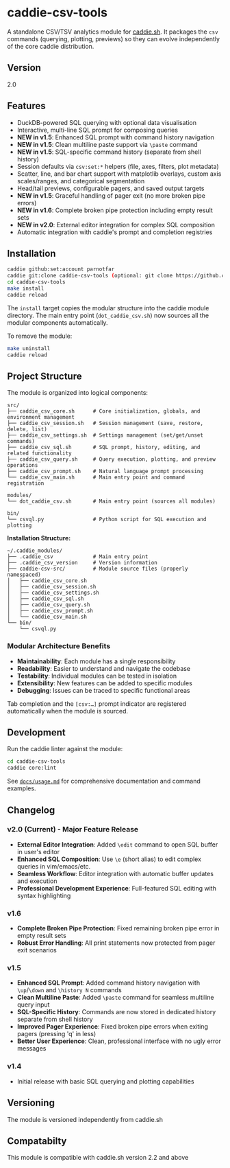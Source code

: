 # caddie-csv-tools

A standalone CSV/TSV analytics module for [caddie.sh](https://github.com/parnotfar/caddie.sh). It packages the `csv`
commands (querying, plotting, previews) so they can evolve independently of the core caddie distribution.

## Version

2.0

## Features

- DuckDB-powered SQL querying with optional data visualisation
- Interactive, multi-line SQL prompt for composing queries
- **NEW in v1.5**: Enhanced SQL prompt with command history navigation
- **NEW in v1.5**: Clean multiline paste support via `\paste` command
- **NEW in v1.5**: SQL-specific command history (separate from shell history)
- Session defaults via `csv:set:*` helpers (file, axes, filters, plot metadata)
- Scatter, line, and bar chart support with matplotlib overlays, custom axis scales/ranges, and categorical segmentation
- Head/tail previews, configurable pagers, and saved output targets
- **NEW in v1.5**: Graceful handling of pager exit (no more broken pipe errors)
- **NEW in v1.6**: Complete broken pipe protection including empty result sets
- **NEW in v2.0**: External editor integration for complex SQL composition
- Automatic integration with caddie's prompt and completion registries

## Installation

```bash
caddie github:set:account parnotfar
caddie git:clone caddie-csv-tools (optional: git clone https://github.com/parnotfar/caddie-csv-tools.git)
cd caddie-csv-tools
make install
caddie reload
```

The `install` target copies the modular structure into the caddie module directory. The main entry point (`dot_caddie_csv.sh`) now sources all the modular components automatically.

To remove the module:

```bash
make uninstall
caddie reload
```

## Project Structure

The module is organized into logical components:

```
src/
├── caddie_csv_core.sh      # Core initialization, globals, and environment management
├── caddie_csv_session.sh   # Session management (save, restore, delete, list)
├── caddie_csv_settings.sh  # Settings management (set/get/unset commands)
├── caddie_csv_sql.sh       # SQL prompt, history, editing, and related functionality
├── caddie_csv_query.sh     # Query execution, plotting, and preview operations
├── caddie_csv_prompt.sh    # Natural language prompt processing
└── caddie_csv_main.sh      # Main entry point and command registration

modules/
└── dot_caddie_csv.sh       # Main entry point (sources all modules)

bin/
└── csvql.py                # Python script for SQL execution and plotting
```

**Installation Structure:**
```
~/.caddie_modules/
├── .caddie_csv             # Main entry point
├── .caddie_csv_version     # Version information
├── caddie-csv-src/         # Module source files (properly namespaced)
│   ├── caddie_csv_core.sh
│   ├── caddie_csv_session.sh
│   ├── caddie_csv_settings.sh
│   ├── caddie_csv_sql.sh
│   ├── caddie_csv_query.sh
│   ├── caddie_csv_prompt.sh
│   └── caddie_csv_main.sh
└── bin/
    └── csvql.py
```

### Modular Architecture Benefits

- **Maintainability**: Each module has a single responsibility
- **Readability**: Easier to understand and navigate the codebase
- **Testability**: Individual modules can be tested in isolation
- **Extensibility**: New features can be added to specific modules
- **Debugging**: Issues can be traced to specific functional areas

Tab completion and the `[csv:…]` prompt indicator are registered automatically when the module is sourced.

## Development

Run the caddie linter against the module:

```bash
cd caddie-csv-tools
caddie core:lint
```

See [`docs/usage.md`](docs/usage.md) for comprehensive documentation and command examples.

## Changelog

### v2.0 (Current) - Major Feature Release
- **External Editor Integration**: Added `\edit` command to open SQL buffer in user's editor
- **Enhanced SQL Composition**: Use `\e` (short alias) to edit complex queries in vim/emacs/etc.
- **Seamless Workflow**: Editor integration with automatic buffer updates and execution
- **Professional Development Experience**: Full-featured SQL editing with syntax highlighting

### v1.6
- **Complete Broken Pipe Protection**: Fixed remaining broken pipe error in empty result sets
- **Robust Error Handling**: All print statements now protected from pager exit scenarios

### v1.5
- **Enhanced SQL Prompt**: Added command history navigation with `\up`/`\down` and `\history N` commands
- **Clean Multiline Paste**: Added `\paste` command for seamless multiline query input
- **SQL-Specific History**: Commands are now stored in dedicated history separate from shell history
- **Improved Pager Experience**: Fixed broken pipe errors when exiting pagers (pressing 'q' in less)
- **Better User Experience**: Clean, professional interface with no ugly error messages

### v1.4
- Initial release with basic SQL querying and plotting capabilities

## Versioning

The module is versioned independently from caddie.sh

## Compatabilty

This module is compatible with caddie.sh version 2.2 and above
